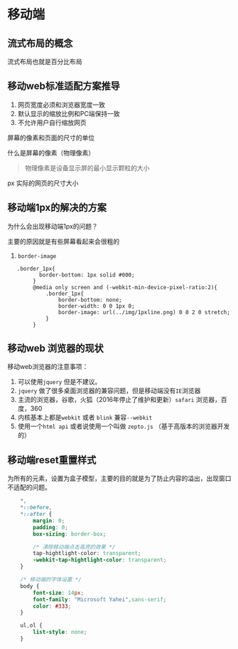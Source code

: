 # 移动端

## 流式布局的概念

流式布局也就是百分比布局

## 移动web标准适配方案推导

1. 网页宽度必须和浏览器宽度一致
2. 默认显示的缩放比例和PC端保持一致
3. 不允许用户自行缩放网页

屏幕的像素和页面的尺寸的单位

什么是屏幕的像素（物理像素）

> 物理像素是设备显示屏的最小显示颗粒的大小

px 实际的网页的尺寸大小

## 移动端1px的解决的方案

为什么会出现移动端1px的问题？

主要的原因就是有些屏幕看起来会很粗的

1. `border-image`

```
   .border_1px{
          border-bottom: 1px solid #000;
        }
        @media only screen and (-webkit-min-device-pixel-ratio:2){
            .border_1px{
                border-bottom: none;
                border-width: 0 0 1px 0;
                border-image: url(../img/1pxline.png) 0 0 2 0 stretch;
            }
        }
```
## 移动web 浏览器的现状

移动web浏览器的注意事项：

1. 可以使用`jquery` 但是不建议。
2. `jquery` 做了很多桌面浏览器的兼容问题，但是移动端没有`IE`浏览器
3. 主流的浏览器，谷歌，火狐（2016年停止了维护和更新）`safari` 浏览器，百度，360
4. 内核基本上都是`webkit` 或者 `blink` 兼容`--webkit`
5. 使用一个`html api` 或者说使用一个叫做 `zepto.js` （基于高版本的浏览器开发的）


## 移动端reset重置样式

为所有的元素，设置为盒子模型，主要的目的就是为了防止内容的溢出，出现窗口不适配的问题。

```css
    *,
    *::before,
    *::after {
        margin: 0;
        padding: 0;
        box-sizing: border-box;

        /* 清除移动端点击高亮的效果 */
        tap-hightlight-color: transparent;
        -webkit-tap-hightlight-color: transparent;
    }

    /* 移动端的字体设置 */
    body {
        font-size: 14px;
        font-family: "Microsoft Yahei",sans-serif;
        color: #333;
    }

    ul,ol {
        list-style: none;
    }
```
